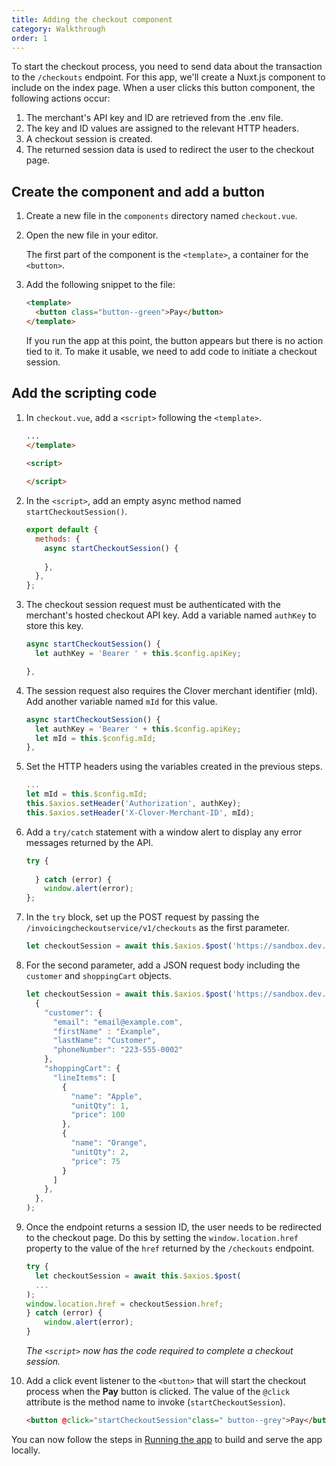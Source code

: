 ```yaml
---
title: Adding the checkout component
category: Walkthrough
order: 1
---
```

To start the checkout process, you need to send data about the transaction
to the `/checkouts` endpoint.
For this app, we'll create a Nuxt.js component to include on the index page.
When a user clicks this button component, the following actions occur:

1. The merchant's API key and ID are retrieved from the .env file.
1. The key and ID values are assigned to the relevant HTTP headers.
1. A checkout session is created.
1. The returned session data is used to redirect the user to the checkout page.

## Create the component and add a button

1. Create a new file in the `components` directory named `checkout.vue`.
1. Open the new file in your editor.

    The first part of the component is the `<template>`, a container for the `<button>`.

1. Add the following snippet to the file:

    ```html
    <template>
      <button class="button--green">Pay</button>
    </template>
    ```

    If you run the app at this point, the button appears but there is no action tied to it. To make it usable, we need to add code to initiate a checkout session.

## Add the scripting code

1. In `checkout.vue`, add a `<script>` following the `<template>`.

    ```html
    ...
    </template>
  
    <script>
    
    </script>
    ```

1. In the `<script>`, add an empty async method named `startCheckoutSession()`.

    ```js
    export default {
      methods: {
        async startCheckoutSession() {
          
        },
      },
    };
    ```

1. The checkout session request must be authenticated with the merchant's hosted checkout API key. Add a variable named `authKey` to store this key.

    ```js
    async startCheckoutSession() {
      let authKey = 'Bearer ' + this.$config.apiKey;

    },
    ```

1. The session request also requires the Clover merchant identifier (mId). Add another variable named `mId` for this value.

    ```js
    async startCheckoutSession() {
      let authKey = 'Bearer ' + this.$config.apiKey;
      let mId = this.$config.mId;
    },
    ```

1. Set the HTTP headers using the variables created in the previous steps.

    ```js 
    ...
    let mId = this.$config.mId;
    this.$axios.setHeader('Authorization', authKey);
    this.$axios.setHeader('X-Clover-Merchant-ID', mId);
    ```

1. Add a `try/catch` statement with a window alert to display any error messages returned by the API.

    ```js
    try {
        
      } catch (error) {
        window.alert(error);
    };
    ```

1. In the `try` block, set up the POST request by passing the `/invoicingcheckoutservice/v1/checkouts` as the first parameter.

    ```js
    let checkoutSession = await this.$axios.$post('https://sandbox.dev.clover.com/invoicingcheckoutservice/v1/checkouts');
    ```

1. For the second parameter, add a JSON request body including the `customer` and `shoppingCart` objects.

    ```js
    let checkoutSession = await this.$axios.$post('https://sandbox.dev.clover.com/invoicingcheckoutservice/v1/checkouts',
      {
        "customer": {
          "email": "email@example.com",
          "firstName" : "Example",
          "lastName": "Customer",
          "phoneNumber": "223-555-0002"
        },
        "shoppingCart": {
          "lineItems": [
            {
              "name": "Apple",
              "unitQty": 1,
              "price": 100
            },
            {
              "name": "Orange",
              "unitQty": 2,
              "price": 75
            }
          ]
        },
      },
    );
    ```

1. Once the endpoint returns a session ID, the user needs to be redirected to the checkout page. Do this by setting the `window.location.href` property to the value of the `href` returned by the `/checkouts` endpoint.
    ```js
    try {
      let checkoutSession = await this.$axios.$post(
      ...
    );
    window.location.href = checkoutSession.href;
    } catch (error) {
        window.alert(error);
    }
    ```

    _The `<script>` now has the code required to complete a checkout session._
1. Add a click event listener to the `<button>` that will start the checkout process when the **Pay** button is clicked. The value of the `@click` attribute is the method name to invoke (`startCheckoutSession`).
    ```html
    <button @click="startCheckoutSession"class=" button--grey">Pay</button>
    ```

You can now follow the steps in [Running the app](../running-the-app/) to build and serve the app locally.
